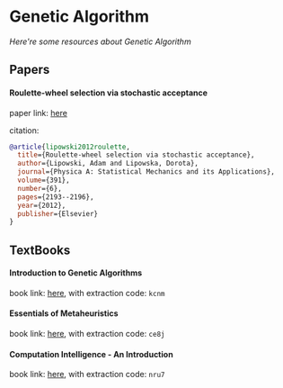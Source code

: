 # Genetic Algorithm
*Here're some resources about Genetic Algorithm*


## Papers

#### Roulette-wheel selection via stochastic acceptance

paper link: [here](https://arxiv.org/pdf/1109.3627)

citation: 
```bibtex
@article{lipowski2012roulette,
  title={Roulette-wheel selection via stochastic acceptance},
  author={Lipowski, Adam and Lipowska, Dorota},
  journal={Physica A: Statistical Mechanics and its Applications},
  volume={391},
  number={6},
  pages={2193--2196},
  year={2012},
  publisher={Elsevier}
}
```


## TextBooks

#### Introduction to Genetic Algorithms

book link: [here](https://pan.baidu.com/s/1-5rfd2c2-9zjbJVVAMnaJQ), with extraction code: `kcnm`


#### Essentials of Metaheuristics
book link: [here](https://pan.baidu.com/s/1TU86xXOwPgG8nE98I_uudA), with extraction code: `ce8j`


#### Computation Intelligence - An Introduction
book link: [here](https://pan.baidu.com/s/17RO6yhrR9HHg2qKBplEIOA), with extraction code: `nru7`
